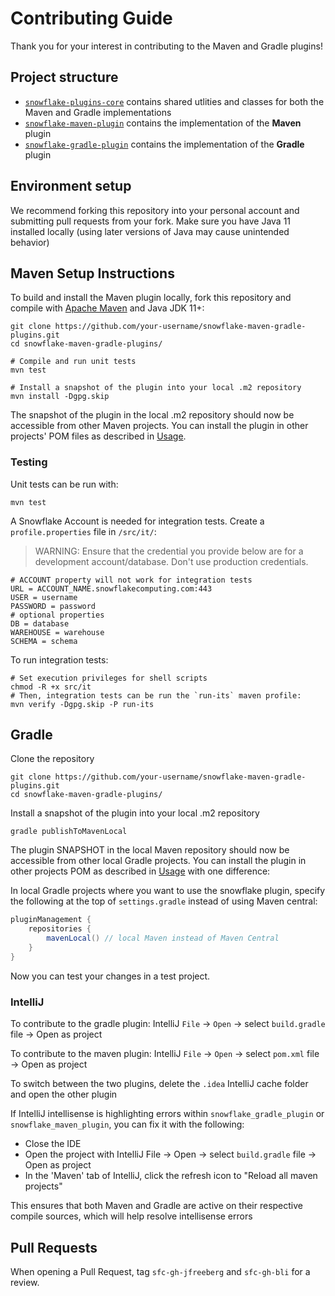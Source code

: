 # Contributing Guide

Thank you for your interest in contributing to the Maven and Gradle plugins! 

## Project structure

- [`snowflake-plugins-core`](snowflake-plugins-core) contains shared utlities and classes for both the Maven and Gradle implementations
- [`snowflake-maven-plugin`](snowflake-maven-plugin) contains the implementation of the **Maven** plugin
- [`snowflake-gradle-plugin`](snowflake-gradle-plugin) contains the implementation of the **Gradle** plugin

## Environment setup

We recommend forking this repository into your personal account and submitting pull requests from your fork. Make sure you have Java 11 installed locally (using later versions of Java may cause unintended behavior)

## Maven Setup Instructions

To build and install the Maven plugin locally, fork  this repository and compile with [Apache Maven](https://maven.apache.org) and Java JDK 11+:

```shell
git clone https://github.com/your-username/snowflake-maven-gradle-plugins.git
cd snowflake-maven-gradle-plugins/

# Compile and run unit tests
mvn test

# Install a snapshot of the plugin into your local .m2 repository
mvn install -Dgpg.skip
```

The snapshot of the plugin in the local .m2 repository should now be accessible from other Maven projects.
You can install the plugin in other projects' POM files as described in [Usage](README.md#usage-maven).

### Testing

Unit tests can be run with: 

```shell
mvn test
```

A Snowflake Account is needed for integration tests. Create a `profile.properties` file in `/src/it/`:

> WARNING: Ensure that the credential you provide below are for a development account/database. Don't use production credentials.
  
```properties
# ACCOUNT property will not work for integration tests
URL = ACCOUNT_NAME.snowflakecomputing.com:443
USER = username
PASSWORD = password
# optional properties
DB = database
WAREHOUSE = warehouse
SCHEMA = schema
```

To run integration tests: 
```shell
# Set execution privileges for shell scripts
chmod -R +x src/it 
# Then, integration tests can be run the `run-its` maven profile:
mvn verify -Dgpg.skip -P run-its
```

## Gradle

Clone the repository

```shell
git clone https://github.com/your-username/snowflake-maven-gradle-plugins.git
cd snowflake-maven-gradle-plugins/
```

Install a snapshot of the plugin into your local .m2 repository

```shell
gradle publishToMavenLocal
```

The plugin SNAPSHOT in the local Maven repository should now be accessible from other local Gradle projects.
You can install the plugin in other projects POM as described in [Usage](README.md#usage-gradle) with one difference:

In local Gradle projects where you want to use the snowflake plugin, specify the following at the top of `settings.gradle` instead of using Maven central:

```groovy
pluginManagement {
    repositories {
        mavenLocal() // local Maven instead of Maven Central
    }
}
```

Now you can test your changes in a test project.

### IntelliJ

To contribute to the gradle plugin:
IntelliJ `File` -> `Open` -> select `build.gradle` file -> Open as project

To contribute to the maven plugin:
IntelliJ `File` -> `Open` -> select `pom.xml` file -> Open as project

To switch between the two plugins, delete the `.idea` IntelliJ cache folder and open the other plugin

If IntelliJ intellisense is highlighting errors within `snowflake_gradle_plugin` or `snowflake_maven_plugin`, you can fix it with the following:

- Close the IDE
- Open the project with IntelliJ File -> Open -> select `build.gradle` file -> Open as project
- In the 'Maven' tab of IntelliJ, click the refresh icon to "Reload all maven projects"

This ensures that both Maven and Gradle are active on their respective compile sources, which will help resolve intellisense errors

## Pull Requests

When opening a Pull Request, tag `sfc-gh-jfreeberg` and `sfc-gh-bli` for a review.
